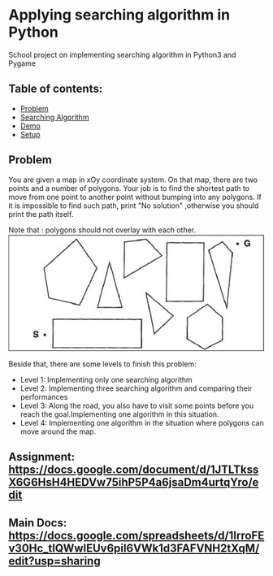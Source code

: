 # Applying searching algorithm in Python
School project on implementing searching algorithm in Python3 and Pygame 
## Table of contents:
* [Problem](#problem)
* [Searching Algorithm](#searching-algorithm)
* [Demo](#Demo)
* [Setup](#setup)
## Problem 
You are given a map in xOy coordinate system. On that map, there are two points and a number of polygons. Your job is to find the shortest path to move from one point to another point without bumping into any polygons. If it is impossible to find such path, print "No solution" ,otherwise you should print the path itself. 

Note that : polygons should not overlay with each other.
![Problem image](./image/problem.png)

Beside that, there are some levels to finish this problem: 
* Level 1: Implementing only one searching algorithm
* Level 2: Implementing three searching algorithm and comparing their performances
* Level 3: Along the road, you also have to visit some points before you reach the goal.Implementing one algorithm in this situation.
* Level 4: Implementing one algorithm in the situation where polygons can move around the map.
## Assignment: https://docs.google.com/document/d/1JTLTkssX6G6HsH4HEDVw75ihP5P4a6jsaDm4urtqYro/edit
## Main Docs: https://docs.google.com/spreadsheets/d/1IrroFEv30Hc_tlQWwlEUv6piI6VWk1d3FAFVNH2tXqM/edit?usp=sharing
